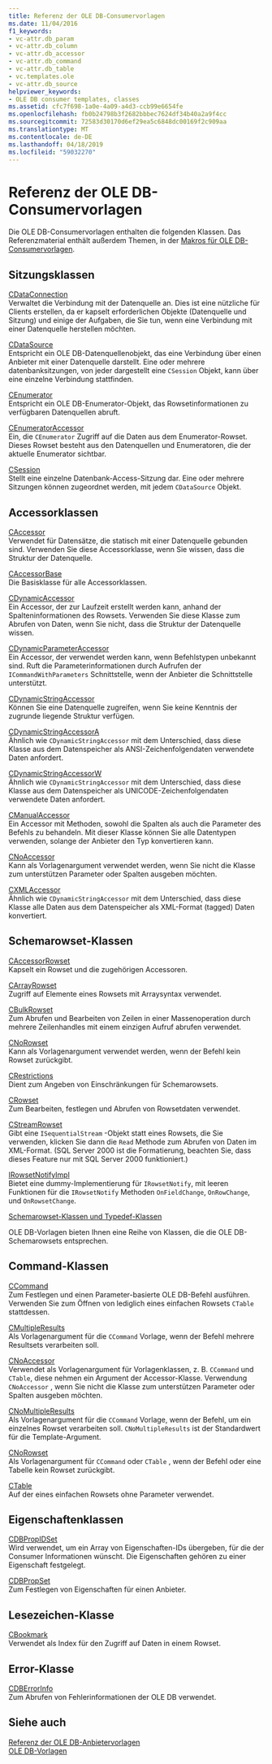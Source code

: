 ```yaml
---
title: Referenz der OLE DB-Consumervorlagen
ms.date: 11/04/2016
f1_keywords:
- vc-attr.db_param
- vc-attr.db_column
- vc-attr.db_accessor
- vc-attr.db_command
- vc-attr.db_table
- vc.templates.ole
- vc-attr.db_source
helpviewer_keywords:
- OLE DB consumer templates, classes
ms.assetid: cfc7f698-1a0e-4a09-a4d3-ccb99e6654fe
ms.openlocfilehash: fb0b24798b3f2682bbbec7624df34b40a2a9f4cc
ms.sourcegitcommit: 72583d30170d6ef29ea5c6848dc00169f2c909aa
ms.translationtype: MT
ms.contentlocale: de-DE
ms.lasthandoff: 04/18/2019
ms.locfileid: "59032270"
---
```

# <a name="ole-db-consumer-templates-reference"></a>Referenz der OLE DB-Consumervorlagen

Die OLE DB-Consumervorlagen enthalten die folgenden Klassen. Das Referenzmaterial enthält außerdem Themen, in der [Makros für OLE DB-Consumervorlagen](../../data/oledb/macros-and-global-functions-for-ole-db-consumer-templates.md).

## <a name="session-classes"></a>Sitzungsklassen

[CDataConnection](../../data/oledb/cdataconnection-class.md)<br/>
Verwaltet die Verbindung mit der Datenquelle an. Dies ist eine nützliche für Clients erstellen, da er kapselt erforderlichen Objekte (Datenquelle und Sitzung) und einige der Aufgaben, die Sie tun, wenn eine Verbindung mit einer Datenquelle herstellen möchten.

[CDataSource](../../data/oledb/cdatasource-class.md)<br/>
Entspricht ein OLE DB-Datenquellenobjekt, das eine Verbindung über einen Anbieter mit einer Datenquelle darstellt. Eine oder mehrere datenbanksitzungen, von jeder dargestellt eine `CSession` Objekt, kann über eine einzelne Verbindung stattfinden.

[CEnumerator](../../data/oledb/cenumerator-class.md)<br/>
Entspricht ein OLE DB-Enumerator-Objekt, das Rowsetinformationen zu verfügbaren Datenquellen abruft.

[CEnumeratorAccessor](../../data/oledb/cenumeratoraccessor-class.md)<br/>
Ein, die `CEnumerator` Zugriff auf die Daten aus dem Enumerator-Rowset. Dieses Rowset besteht aus den Datenquellen und Enumeratoren, die der aktuelle Enumerator sichtbar.

[CSession](../../data/oledb/csession-class.md)<br/>
Stellt eine einzelne Datenbank-Access-Sitzung dar. Eine oder mehrere Sitzungen können zugeordnet werden, mit jedem `CDataSource` Objekt.

## <a name="accessor-classes"></a>Accessorklassen

[CAccessor](../../data/oledb/caccessor-class.md)<br/>
Verwendet für Datensätze, die statisch mit einer Datenquelle gebunden sind. Verwenden Sie diese Accessorklasse, wenn Sie wissen, dass die Struktur der Datenquelle.

[CAccessorBase](../../data/oledb/caccessorbase-class.md)<br/>
Die Basisklasse für alle Accessorklassen.

[CDynamicAccessor](../../data/oledb/cdynamicaccessor-class.md)<br/>
Ein Accessor, der zur Laufzeit erstellt werden kann, anhand der Spalteninformationen des Rowsets. Verwenden Sie diese Klasse zum Abrufen von Daten, wenn Sie nicht, dass die Struktur der Datenquelle wissen.

[CDynamicParameterAccessor](../../data/oledb/cdynamicparameteraccessor-class.md)<br/>
Ein Accessor, der verwendet werden kann, wenn Befehlstypen unbekannt sind. Ruft die Parameterinformationen durch Aufrufen der `ICommandWithParameters` Schnittstelle, wenn der Anbieter die Schnittstelle unterstützt.

[CDynamicStringAccessor](../../data/oledb/cdynamicstringaccessor-class.md)<br/>
Können Sie eine Datenquelle zugreifen, wenn Sie keine Kenntnis der zugrunde liegende Struktur verfügen.

[CDynamicStringAccessorA](../../data/oledb/cdynamicstringaccessora-class.md)<br/>
Ähnlich wie `CDynamicStringAccessor` mit dem Unterschied, dass diese Klasse aus dem Datenspeicher als ANSI-Zeichenfolgendaten verwendete Daten anfordert.

[CDynamicStringAccessorW](../../data/oledb/cdynamicstringaccessorw-class.md)<br/>
Ähnlich wie `CDynamicStringAccessor` mit dem Unterschied, dass diese Klasse aus dem Datenspeicher als UNICODE-Zeichenfolgendaten verwendete Daten anfordert.

[CManualAccessor](../../data/oledb/cmanualaccessor-class.md)<br/>
Ein Accessor mit Methoden, sowohl die Spalten als auch die Parameter des Befehls zu behandeln. Mit dieser Klasse können Sie alle Datentypen verwenden, solange der Anbieter den Typ konvertieren kann.

[CNoAccessor](../../data/oledb/cnoaccessor-class.md)<br/>
Kann als Vorlagenargument verwendet werden, wenn Sie nicht die Klasse zum unterstützen Parameter oder Spalten ausgeben möchten.

[CXMLAccessor](../../data/oledb/cxmlaccessor-class.md)<br/>
Ähnlich wie `CDynamicStringAccessor` mit dem Unterschied, dass diese Klasse alle Daten aus dem Datenspeicher als XML-Format (tagged) Daten konvertiert.

## <a name="rowset-classes"></a>Schemarowset-Klassen

[CAccessorRowset](../../data/oledb/caccessorrowset-class.md)<br/>
Kapselt ein Rowset und die zugehörigen Accessoren.

[CArrayRowset](../../data/oledb/carrayrowset-class.md)<br/>
Zugriff auf Elemente eines Rowsets mit Arraysyntax verwendet.

[CBulkRowset](../../data/oledb/cbulkrowset-class.md)<br/>
Zum Abrufen und Bearbeiten von Zeilen in einer Massenoperation durch mehrere Zeilenhandles mit einem einzigen Aufruf abrufen verwendet.

[CNoRowset](../../data/oledb/cnorowset-class.md)<br/>
Kann als Vorlagenargument verwendet werden, wenn der Befehl kein Rowset zurückgibt.

[CRestrictions](../../data/oledb/crestrictions-class.md)<br/>
Dient zum Angeben von Einschränkungen für Schemarowsets.

[CRowset](../../data/oledb/crowset-class.md)<br/>
Zum Bearbeiten, festlegen und Abrufen von Rowsetdaten verwendet.

[CStreamRowset](../../data/oledb/cstreamrowset-class.md)<br/>
Gibt eine `ISequentialStream` -Objekt statt eines Rowsets, die Sie verwenden, klicken Sie dann die `Read` Methode zum Abrufen von Daten im XML-Format. (SQL Server 2000 ist die Formatierung, beachten Sie, dass dieses Feature nur mit SQL Server 2000 funktioniert.)

[IRowsetNotifyImpl](../../data/oledb/irowsetnotifyimpl-class.md)<br/>
Bietet eine dummy-Implementierung für `IRowsetNotify`, mit leeren Funktionen für die `IRowsetNotify` Methoden `OnFieldChange`, `OnRowChange`, und `OnRowsetChange`.

[Schemarowset-Klassen und Typedef-Klassen](../../data/oledb/schema-rowset-classes-and-typedef-classes.md)

OLE DB-Vorlagen bieten Ihnen eine Reihe von Klassen, die die OLE DB-Schemarowsets entsprechen.

## <a name="command-classes"></a>Command-Klassen

[CCommand](../../data/oledb/ccommand-class.md)<br/>
Zum Festlegen und einen Parameter-basierte OLE DB-Befehl ausführen. Verwenden Sie zum Öffnen von lediglich eines einfachen Rowsets `CTable` stattdessen.

[CMultipleResults](../../data/oledb/cmultipleresults-class.md)<br/>
Als Vorlagenargument für die `CCommand` Vorlage, wenn der Befehl mehrere Resultsets verarbeiten soll.

[CNoAccessor](../../data/oledb/cnoaccessor-class.md)<br/>
Verwendet als Vorlagenargument für Vorlagenklassen, z. B. `CCommand` und `CTable`, diese nehmen ein Argument der Accessor-Klasse. Verwendung `CNoAccessor` , wenn Sie nicht die Klasse zum unterstützen Parameter oder Spalten ausgeben möchten.

[CNoMultipleResults](../../data/oledb/cnomultipleresults-class.md)<br/>
Als Vorlagenargument für die `CCommand` Vorlage, wenn der Befehl, um ein einzelnes Rowset verarbeiten soll. `CNoMultipleResults` ist der Standardwert für die Template-Argument.

[CNoRowset](../../data/oledb/cnorowset-class.md)<br/>
Als Vorlagenargument für `CCommand` oder `CTable` , wenn der Befehl oder eine Tabelle kein Rowset zurückgibt.

[CTable](../../data/oledb/ctable-class.md)<br/>
Auf der eines einfachen Rowsets ohne Parameter verwendet.

## <a name="property-classes"></a>Eigenschaftenklassen

[CDBPropIDSet](../../data/oledb/cdbpropidset-class.md)<br/>
Wird verwendet, um ein Array von Eigenschaften-IDs übergeben, für die der Consumer Informationen wünscht. Die Eigenschaften gehören zu einer Eigenschaft festgelegt.

[CDBPropSet](../../data/oledb/cdbpropset-class.md)<br/>
Zum Festlegen von Eigenschaften für einen Anbieter.

## <a name="bookmark-class"></a>Lesezeichen-Klasse

[CBookmark](../../data/oledb/cbookmark-class.md)<br/>
Verwendet als Index für den Zugriff auf Daten in einem Rowset.

## <a name="error-class"></a>Error-Klasse

[CDBErrorInfo](../../data/oledb/cdberrorinfo-class.md)<br/>
Zum Abrufen von Fehlerinformationen der OLE DB verwendet.

## <a name="see-also"></a>Siehe auch

[Referenz der OLE DB-Anbietervorlagen](../../data/oledb/ole-db-provider-templates-reference.md)<br/>
[OLE DB-Vorlagen](../../data/oledb/ole-db-templates.md)